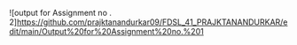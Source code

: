 
![output for Assignment no . 2]https://github.com/prajktanandurkar09/FDSL_41_PRAJKTANANDURKAR/edit/main/Output%20for%20Assignment%20no.%201
